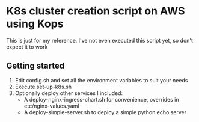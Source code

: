 # K8s cluster creation script on AWS using Kops

This is just for my reference. I've not even executed this script yet, so don't expect it to work

## Getting started
1) Edit config.sh and set all the environment variables to suit your needs
2) Execute set-up-k8s.sh
3) Optionally deploy other services
   I included:
   - A deploy-nginx-ingress-chart.sh for convenience, overrides in etc/nginx-values.yaml
   - A deploy-simple-server.sh to deploy a simple python echo server
